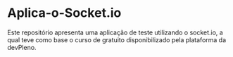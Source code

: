 # Aplica-o-Socket.io
Este repositório apresenta uma aplicação de teste utilizando o socket.io, a qual teve como base o curso de gratuito disponibilizado pela plataforma da devPleno.
